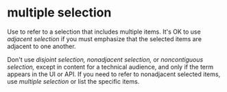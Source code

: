 # multiple selection

Use to refer to a selection that includes multiple items. It's OK to use *adjacent selection* if you must emphasize that the selected items are adjacent to one another.

Don't use *disjoint selection,* *nonadjacent selection,* or *noncontiguous selection,*
except in content for a technical audience, and only if the term
appears in the UI or API. If you need to refer to nonadjacent selected
items, use *multiple selection* or list the specific items. 
